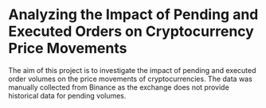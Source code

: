 # Analyzing the Impact of Pending and Executed Orders on Cryptocurrency Price Movements

The aim of this project is to investigate the impact of pending and executed order volumes on the price movements of cryptocurrencies. 
The data was manually collected from Binance as the exchange does not provide historical data for pending volumes.

